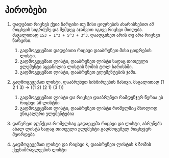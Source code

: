# პირობები

1. დადებით რიცხვს ქვია ნარცისი თუ მისი ციფრების ახარისხებით ამ რიცხვის სიგრძეზე და შემდეგ აჯამვით იგივე რიცხვი მიიღება. \
   მაგალითად `153 = 1^3 + 5^3 + 3^3`. დაადგინეთ არის თუ არა რიცხვი ნარცისი.

   1. გადმოგეცემათ დადებითი რიცხვი დააბრუნეთ მისი ციფრების ლისტი.
   2. გადმოგეცემათ ლისტი, დააბრუნეთ ლისტი სადაც თითეული ელემენტი აყვანილია ლისტის ზომის ტოლ ხარისხში.
   3. გადმოგეცემათ ლისტი, დააბრუნეთ ელემენტების ჯამი.

2. გადმოგეცემათ ლისტი, დააბრუნეთ სიხშირეების მასივი. მაგალითად (1 2 1 3) -> ((1 2) (2 1) (3 1))

   1. გადმოგეცემათ ლისტი და რიცხვი დააბრუნეთ რამდენჯერ წერია ეს რიცხვი ამ ლისტში
   2. გადმოგეცემათ ლისტი, დააბრუნეთ ლისტი რომელშიც მხოლოდ უნიკალური ელემენტებია

3. დაწერეთ ფუნქცია რომელსაც გადაეცემა რიცხვი და ლისტი, აბრუნებს ახალ ლისტს სადაც თითეული ელემენტი გადმოცემულ რიცხვჯერ მეორდება

4. გადმოგეცემათ ლისტი და რიცხვი k, დააბრუნეთ ლისტის k ზომის ქვესიმრავლეების ლისტი

